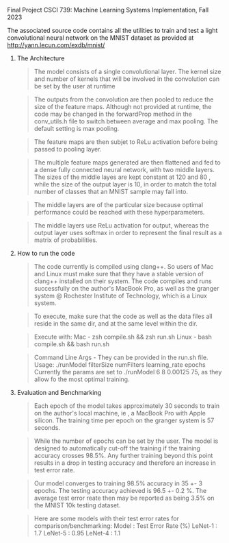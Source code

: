 Final Project
CSCI 739: Machine Learning Systems Implementation, Fall 2023

The associated source code contains all the utilities to train and test a light
convolutional neural network on the MNIST dataset as provided at http://yann.lecun.com/exdb/mnist/


1. The Architecture
    > The model consists of a single convolutional layer. The kernel size
    and number of kernels that will be involved in the convolution can be set by the user at runtime

    > The outputs from the convolution are then pooled to reduce the size of the feature maps.
    Although not provided at runtime, the code may be changed in the forwardProp method in 
    the conv_utils.h file to switch between average and max pooling. The default setting is 
    max pooling.

    > The feature maps are then subjet to ReLu activation before being passed to pooling layer.

    > The multiple feature maps generated are then flattened and fed to a dense fully connected
    neural network, with two middle layers. The sizes of the middle layes are kept constant at 
    120 and 80 , while the size of the output layer is 10, in order to match the total number
    of classes that an MNIST sample may fall into.

    > The middle layers are of the particular size because optimal performance could be
    reached with these hyperparameters.

    > The middle layers use ReLu activation for output, whereas the output layer uses softmax
    in order to represent the final result as a matrix of probabilities.

2. How to run the code

    > The code currently is compiled using clang++. So users of Mac and Linux must
    make sure that they have a stable version of clang++ installed on their system.
    The code compiles and runs successfully on the author's MacBook Pro, as well as 
    the granger system @ Rochester Institute of Technology, which is a Linux system.

    > To execute, make sure that the code as well as the data files all reside in the same dir,
    and at the same level within the dir.

    > Execute with:
        Mac - zsh compile.sh && zsh run.sh
        Linux - bash compile.sh && bash run.sh

    > Command Line Args - They can be provided in the run.sh file.
    Usage: ./runModel
                 filterSize
                     numFilters
                         learning_rate
                                     epochs
    Currently the params are set to ./runModel 6 8 0.00125 75, as they allow fo the 
    most optimal training.


3. Evaluation and Benchmarking
    > Each epoch of the model takes approximately 30 seconds to train on the 
    author's local machine, ie , a MacBook Pro with Apple silicon. The training
    time per epoch on the granger system is 57 seconds.

    > While the number of epochs can be set by the user. The model is designed to
    automatically cut-off the training if the training accuracy crosses 98.5%. Any 
    further training beyond this point results in a drop in testing accuracy and therefore an
    increase in test error rate.

    > Our model converges to training 98.5% accuracy in 35 +- 3 epochs. The testing accuracy 
    achieved is 96.5 +- 0.2 %. The average test error reate then may be reported as being 3.5% on the
    MNIST 10k testing dataset.

    > Here are some models with their test error rates for comparison/benchmarking:
         Model      : Test Error Rate (%)
        LeNet-1     :     1.7 
        LeNet-5     :     0.95 
        LeNet-4     :     1.1
    
